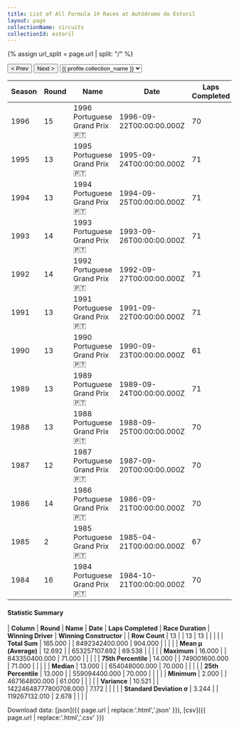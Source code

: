 ```yaml
---
title: List of All Formula 1® Races at Autódromo do Estoril
layout: page
collectionName: circuits
collectionId: estoril
---
```


{% assign url_split = page.url | split: "/" %}
<div id="collection-navigation">
<button onclick="selector.options[selector.selectedIndex-1].value && (window.location = selector.options[selector.selectedIndex-1].value);">&lt; Prev</button>
<button onclick="selector.options[selector.selectedIndex+1].value && (window.location = selector.options[selector.selectedIndex+1].value);">Next &gt;</button>
<select id="selector" onchange="this.options[this.selectedIndex].value && (window.location = this.options[this.selectedIndex].value);">
  {% for collectionId in site.data[page.collectionName].refs %}
    {% if collectionId == page.collectionId %}
      {% assign selected = "selected" %}
    {% else %}
      {% assign selected = "" %}
    {% endif %}
    {% assign profile = site.data[page.collectionName][collectionId].profile %}
    <option value="/f1/{{ page.collectionName }}/{{ collectionId }}/{{ url_split[4] }}" {{ selected }}>{{ profile.collection_name }}</option>
  {% endfor %}
</select>
</div>

| Season | Round | Name | Date | Laps Completed | Race Duration | Winning Driver | Winning Constructor |
|--|--|--|--|--|--|--|--|
| 1996 | 15 | 1996 Portuguese Grand Prix 🇵🇹 | 1996-09-22T00:00:00.000Z | 70 | 1:40:22.915 | [Jacques Villeneuve 🇨🇦](/f1/drivers/villeneuve) | Williams 🇬🇧 |
| 1995 | 13 | 1995 Portuguese Grand Prix 🇵🇹 | 1995-09-24T00:00:00.000Z | 71 | 1:41:52.145 | [David Coulthard 🇬🇧](/f1/drivers/coulthard) | Williams 🇬🇧 |
| 1994 | 13 | 1994 Portuguese Grand Prix 🇵🇹 | 1994-09-25T00:00:00.000Z | 71 | 1:45:10.1 | [Damon Hill 🇬🇧](/f1/drivers/damon_hill) | Williams 🇬🇧 |
| 1993 | 14 | 1993 Portuguese Grand Prix 🇵🇹 | 1993-09-26T00:00:00.000Z | 71 | 1:32:46.309 | [Michael Schumacher 🇩🇪](/f1/drivers/michael_schumacher) | Benetton 🇮🇹 |
| 1992 | 14 | 1992 Portuguese Grand Prix 🇵🇹 | 1992-09-27T00:00:00.000Z | 71 | 1:34:46.659 | [Nigel Mansell 🇬🇧](/f1/drivers/mansell) | Williams 🇬🇧 |
| 1991 | 13 | 1991 Portuguese Grand Prix 🇵🇹 | 1991-09-22T00:00:00.000Z | 71 | 1:35:42.304 | [Riccardo Patrese 🇮🇹](/f1/drivers/patrese) | Williams 🇬🇧 |
| 1990 | 13 | 1990 Portuguese Grand Prix 🇵🇹 | 1990-09-23T00:00:00.000Z | 61 | 1:22:11.014 | [Nigel Mansell 🇬🇧](/f1/drivers/mansell) | Ferrari 🇮🇹 |
| 1989 | 13 | 1989 Portuguese Grand Prix 🇵🇹 | 1989-09-24T00:00:00.000Z | 71 | 1:36:48.546 | [Gerhard Berger 🇦🇹](/f1/drivers/berger) | Ferrari 🇮🇹 |
| 1988 | 13 | 1988 Portuguese Grand Prix 🇵🇹 | 1988-09-25T00:00:00.000Z | 70 | 1:37:40.958 | [Alain Prost 🇫🇷](/f1/drivers/prost) | McLaren 🇬🇧 |
| 1987 | 12 | 1987 Portuguese Grand Prix 🇵🇹 | 1987-09-20T00:00:00.000Z | 70 | 1:37:03.906 | [Alain Prost 🇫🇷](/f1/drivers/prost) | McLaren 🇬🇧 |
| 1986 | 14 | 1986 Portuguese Grand Prix 🇵🇹 | 1986-09-21T00:00:00.000Z | 70 | 1:37:21.900 | [Nigel Mansell 🇬🇧](/f1/drivers/mansell) | Williams 🇬🇧 |
| 1985 | 2 | 1985 Portuguese Grand Prix 🇵🇹 | 1985-04-21T00:00:00.000Z | 67 | 2:00:28.006 | [Ayrton Senna 🇧🇷](/f1/drivers/senna) | Team Lotus 🇬🇧 |
| 1984 | 16 | 1984 Portuguese Grand Prix 🇵🇹 | 1984-10-21T00:00:00.000Z | 70 | 1:41:11.753 | [Alain Prost 🇫🇷](/f1/drivers/prost) | McLaren 🇬🇧 |

#### Statistic Summary

| **Column** | **Round** | **Name** | **Date** | **Laps Completed** | **Race Duration** | **Winning Driver** | **Winning Constructor** |
| **Row Count** | 13 |  | 13 | 13 |  |  |  |
| **Total Sum** | 165.000 |  | 8492342400.000 | 904.000 |  |  |  |
| **Mean μ (Average)** | 12.692 |  | 653257107.692 | 69.538 |  |  |  |
| **Maximum** | 16.000 |  | 843350400.000 | 71.000 |  |  |  |
| **75th Percentile** | 14.000 |  | 749001600.000 | 71.000 |  |  |  |
| **Median** | 13.000 |  | 654048000.000 | 70.000 |  |  |  |
| **25th Percentile** | 13.000 |  | 559094400.000 | 70.000 |  |  |  |
| **Minimum** | 2.000 |  | 467164800.000 | 61.000 |  |  |  |
| **Variance** | 10.521 |  | 14224648777800708.000 | 7.172 |  |  |  |
| **Standard Deviation σ** | 3.244 |  | 119267132.010 | 2.678 |  |  |  |

Download data: [json]({{ page.url | replace:'.html','.json' }}), [csv]({{ page.url | replace:'.html','.csv' }})
